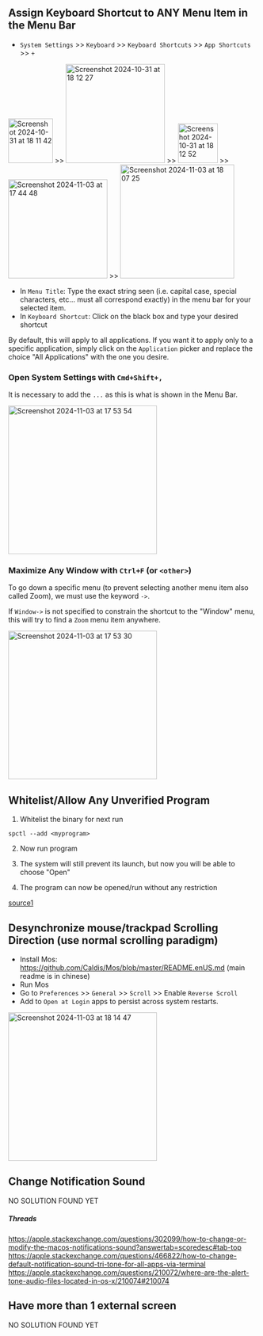 ## Assign Keyboard Shortcut to ANY Menu Item in the Menu Bar

- `System Settings` >> `Keyboard` >> `Keyboard Shortcuts` >> `App Shortcuts` >> `+`

<img width="90" alt="Screenshot 2024-10-31 at 18 11 42" src="https://github.com/user-attachments/assets/8c3c8aeb-c669-42c0-8968-3fd535443a07">&nbsp;>>
<img width="200" alt="Screenshot 2024-10-31 at 18 12 27" src="https://github.com/user-attachments/assets/71c286aa-c41e-4849-9372-eddb6de5d37e">&nbsp;>>
<img width="80" alt="Screenshot 2024-10-31 at 18 12 52" src="https://github.com/user-attachments/assets/14efda50-79ff-4d5d-a4d5-aa02611f1bf5">&nbsp;>>
<img width="200" alt="Screenshot 2024-11-03 at 17 44 48" src="https://github.com/user-attachments/assets/e83c70ff-e9c1-44d7-8d93-75478f9cdcf1">&nbsp;>>
<img width="230" alt="Screenshot 2024-11-03 at 18 07 25" src="https://github.com/user-attachments/assets/1a3fbaf8-bbb0-4c1a-885a-f249ce562b1a">

- In `Menu Title`: Type the exact string seen (i.e. capital case, special characters, etc... must all correspond exactly) in the menu bar for your selected item.
- In `Keyboard Shortcut`: Click on the black box and type your desired shortcut

By default, this will apply to all applications. If you want it to apply only to a specific application, simply click on the `Application` picker and replace the choice "All Applications" with the one you desire.

### Open System Settings with `Cmd+Shift+,`

It is necessary to add the `...` as this is what is shown in the Menu Bar.

<img width="300" alt="Screenshot 2024-11-03 at 17 53 54" src="https://github.com/user-attachments/assets/c15b21c1-5763-4ac7-b823-9df56ee14a4b">

### Maximize Any Window with `Ctrl+F` (or `<other>`)

To go down a specific menu (to prevent selecting another menu item also called Zoom), we must use the keyword `->`.

If `Window->` is not specified to constrain the shortcut to the "Window" menu, this will try to find a `Zoom` menu item anywhere.

<img width="300" alt="Screenshot 2024-11-03 at 17 53 30" src="https://github.com/user-attachments/assets/3eed3431-47bf-4537-927a-784eedaa3be0">


## Whitelist/Allow Any Unverified Program

1. Whitelist the binary for next run

```
spctl --add <myprogram>
```

2. Now run program

3. The system will still prevent its launch, but now you will be able to choose "Open"

4.  The program can now be opened/run without any restriction

[source1](https://github.molgen.mpg.de/pages/bs/macOSnotes/mac/mac_procs_unsigned.html)

## Desynchronize mouse/trackpad Scrolling Direction (use normal scrolling paradigm)

- Install Mos: https://github.com/Caldis/Mos/blob/master/README.enUS.md (main readme is in chinese)
- Run Mos
- Go to `Preferences` >> `General` >> `Scroll` >> Enable `Reverse Scroll`
- Add to `Open at Login` apps to persist across system restarts.

<img width="300" alt="Screenshot 2024-11-03 at 18 14 47" src="https://github.com/user-attachments/assets/5e612195-e28e-4257-b1b7-9f2555b55da6">

## Change Notification Sound

NO SOLUTION FOUND YET

##### Threads

https://apple.stackexchange.com/questions/302099/how-to-change-or-modify-the-macos-notifications-sound?answertab=scoredesc#tab-top
https://apple.stackexchange.com/questions/466822/how-to-change-default-notification-sound-tri-tone-for-all-apps-via-terminal
https://apple.stackexchange.com/questions/210072/where-are-the-alert-tone-audio-files-located-in-os-x/210074#210074

## Have more than 1 external screen

NO SOLUTION FOUND YET
